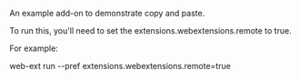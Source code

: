 An example add-on to demonstrate copy and paste.

To run this, you'll need to set the extensions.webextensions.remote to true.

For example:

  web-ext run --pref extensions.webextensions.remote=true
